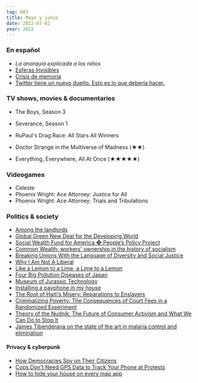 ```yaml
---
tag: b03
title: Mayo y junio
date: 2022-07-02
year: 2022
---
```


### En español

- *La anarquía explicada a los niños*
- [Esferas Invisibles](https://open.spotify.com/show/4CaZ0lY24Dly2R4QkmJNVw)
- [Crisis de memoria](https://www.datadista.com/crisis-de-memoria/)
- [Twitter tiene un nuevo dueño. Esto es lo que debería hacer.](https://www.eff.org/es/deeplinks/2022/04/twitter-has-new-owner-heres-what-he-should-do)

### TV shows, movies & documentaries

- The Boys, Season 3
- Severance, Season 1
- RuPaul's Drag Race: All Stars All Winners

- Doctor Strange in the Multiverse of Madness (★★)
- Everything, Everywhere, All At Once (★★★★★)

### Videogames

- Celeste
- Phoenix Wright: Ace Attorney: Justice for All
- Phoenix Wright: Ace Attorney: Trials and Tribulations

### Politics & society

- [Among the landlords](https://www.vice.com/en/article/3adzg8/among-the-landlords)
- [Global Green New Deal for the Developing World](https://www.peoplespolicyproject.org/project/global-green-new-deal-for-the-developing-world/)
- [Social Wealth Fund for America ❖ People’s Policy Project](https://www.peoplespolicyproject.org/projects/social-wealth-fund/)
- [Common Wealth: workers' ownership in the history of socialism](https://www.versobooks.com/blogs/4054-common-wealth-workers-ownership-in-the-history-of-socialism)
- [Breaking Unions With the Language of Diversity and Social Justice](https://theintercept.com/2022/06/07/union-busting-tactics-diversity/)
- [Why I Am Not A Liberal](https://sootyempiric.blogspot.com/2022/04/why-i-am-not-liberal.html)
- [Like a Lemon to a Lime, a Lime to a Lemon](https://slimemoldtimemold.com/2022/01/27/like-a-lemon-to-a-lime-a-lime-to-a-lemon/)
- [Four Big Pollution Diseases of Japan](https://en.wikipedia.org/wiki/Four_Big_Pollution_Diseases_of_Japan)
- [Museum of Jurassic Technology](https://en.wikipedia.org/wiki/Museum_of_Jurassic_Technology)
- [Installing a payphone in my house](https://bert.org/2022/06/02/payphone)
- [The Root of Haiti’s Misery: Reparations to Enslavers](https://www.nytimes.com/2022/05/20/world/haiti-history-colonized-france.html)
- [Criminalizing Poverty: The Consequences of Court Fees in a Randomized Experiment](https://www.gwern.net/docs/sociology/2022-pager.pdf)
- [Theory of the Nudnik: The Future of Consumer Activism and What We Can Do to Stop It](https://www.gwern.net/docs/economics/2020-arbel.pdf)
- [James Tibenderana on the state of the art in malaria control and elimination](https://80000hours.org/podcast/episodes/james-tibenderana-malaria-control-and-elimination/)

#### Privacy & cyberpunk

- [How Democracies Spy on Their Citizens](https://www.newyorker.com/magazine/2022/04/25/how-democracies-spy-on-their-citizens)
- [Cops Don't Need GPS Data to Track Your Phone at Protests](https://gizmodo.com/your-phone-is-a-goldmine-of-hidden-data-for-cops-heres-1843817740)
- [How to hide your house on every map app](https://www.popsci.com/diy/hide-home-map-apps/)
